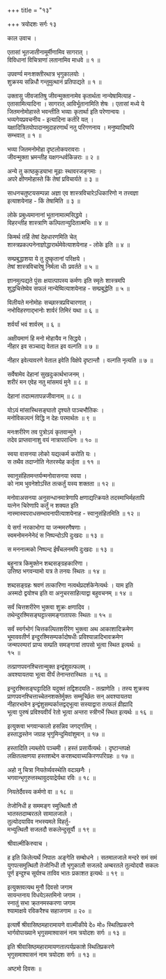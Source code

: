 +++
title = "१३"

+++
त्रयोदशः सर्गः १३  
  
काल उवाच ।  
  
एतासां भूतजातीनामूर्मीणामिव सागरात् ।  
विविधानां विचित्राणां लतानामिव माधवे ॥ १ ॥  
  
उपवर्ण्य मनःशक्तीरथात्र भृगुकालयोः ।  
शुक्रस्य सन्निधौ गन्तुमुत्थानं प्रतिपाद्यते ॥ १ ॥  
  
उक्तासु जीवजातिषु जीवन्मुक्तानामेव कृतार्थता नान्येषामित्याह -   
एतासामित्यादिना । सागरात् आविर्भूतानामिति शेषः । एतासां मध्ये ये   
जितमनोमोहास्ते भवन्तीति भव्याः कृतार्था इति परेणान्वयः ।   
भव्यगेयप्रवचनीय - इत्यादिना कर्तरि यत् ।   
यक्षादित्रितयोपादानमुदाहरणार्थं नतु परिगणनाय । मनुष्यादिष्वपि   
सम्भवात् ॥ १ ॥  
  
भव्या जितमनोमोहा दृष्टलोकपरावराः ।  
जीवन्मुक्ता भ्रमन्तीह यक्षगन्धर्वकिन्नराः ॥ २ ॥  
  
अन्ये तु काष्ठकुड्याभा मूढाः स्थावरजङ्गमाः ।  
अपरे क्षीणमोहास्ते किं तेषां प्रविचार्यते ॥ ३ ॥  
  
साधनचतुष्टयसम्पन्ना अज्ञा एव शास्त्रविचारेऽधिकारिणो न तत्त्वज्ञा   
इत्याशयेनाह - किं तेषामिति ॥ ३ ॥  
  
लोके प्रबुध्यमानानां भूतानामात्मसिद्धये ।  
विहरन्तीह शास्त्राणि कल्पितान्युदितात्मभिः ॥ ४ ॥  
  
किमर्थ तर्हि तेषां देहधारणमिति चेत्   
शास्त्रप्रकल्पनेनाज्ञोद्धारार्थमेवेत्याशयेनाह - लोके इति ॥ ४ ॥  
  
सम्प्रबुद्धाशया ये तु दुष्कृतानां परिक्षये ।  
तेषां शास्त्रविचारेषु निर्मला धीः प्रवर्तते ॥ ५ ॥  
  
ज्ञानमुत्पद्यते पुंसः क्षयात्पापस्य कर्मणः इति स्मृतेः शास्त्रमपि   
शुद्धचित्तेष्वेव सफलं नान्येष्वित्याशयेनाह - सम्प्रबुद्धेति ॥ ५ ॥  
  
विलीयते मनोमोहः सच्छास्त्रप्रविचारणात् ।  
नभोविहरणाद्भानोः शार्वरं तिमिरं यथा ॥ ६ ॥  
  
शर्वर्यां भवं शार्वरम् ॥ ६ ॥  
  
अक्षीयमाणं हि मनो मोहायैव न सिद्धये ।  
नीहार इव सञ्चाद्य वेताल इव वल्गति ॥ ७ ॥  
  
नीहार इवेत्यावरणे वेताल इवेति विक्षेपे दृष्टान्तौ । वल्गति नृत्यति ॥ ७ ॥  
  
सर्वेषामेव देहानां सुखदुःकार्थभाजनम् ।  
शरीरं मन एवेह नतु मांसमयं मुने ॥ ८ ॥  
  
देहानां तदात्मतापन्नजीवानाम् ॥ ८ ॥  
  
योऽयं मांसास्थिसङ्घातो दृश्यते पाञ्चभौतिकः ।  
मनोविकल्पनं विद्धि न देहः परमार्थतः ॥ ९ ॥  
  
मनःशरीरेण तव पुत्रोऽयं कृतवान्मुने ।  
तदेव प्राप्तवानाशु वयं नात्रापराधिनः ॥ १० ॥  
  
स्वया वासनया लोको यद्यत्कर्म करोति यः ।  
स तथैव तदाप्नोति नेतरस्येह कर्तृता ॥ ११ ॥  
  
स्वानुसंहितमन्तर्यन्मनोवासनया स्वया ।  
को नाम भुवनेशोऽस्ति तत्कर्तुं यस्य शक्तता ॥ १२ ॥  
  
मनोवाअसनया अनुसन्धानमात्रेणापि क्षणाद्यत्क्रियते तदस्माभिर्महतापि   
यत्नेन चिरेणापि कर्तुं न शक्यत इति   
नास्मास्वपराधसम्भावनापीत्याशयेनाह - स्वानुसंहितमिति ॥ १२ ॥  
  
ये सर्गा नरकाभोगा या जन्ममरणैषणाः ।  
स्वमनोमननेनेदं स निष्पन्दोऽपि दुःखदः ॥ १३ ॥  
  
स मननात्मको निष्पन्द ईषँचलनमपि दुःखदः ॥ १३ ॥  
  
बहुनात्र किमुक्तेन शब्दसङ्ग्रहकारिणा ।  
उत्तिष्ठ भगवन्यामो यत्र ते तनयः स्थितः ॥ १४ ॥  
  
शब्दसङ्ग्रहः श्रवणं तत्कारिणा नत्वर्थप्रदर्शकेनेत्यर्थः । याम इति   
अस्मदो द्वयोश्च इति वा अनुचरसाहित्याद्वा बहुवचनम् ॥ १४ ॥  
  
सर्वं चित्तशरीरेण भुक्त्वा शुक्रः क्षणादिव ।  
तथेन्दुरश्मिसङ्घट्टात्समङ्गातापसः स्थितः ॥ १५ ॥  
  
सर्वं स्वर्गभोगं चित्तकल्पितशरीरेण भुक्त्वा अथ आकाशादिक्रमेण   
भूमाववतीर्ण इन्दुरश्मिसम्पर्कादोषधीः प्रविश्यान्नादिभावक्रमेण   
जन्मपरम्परां प्राप्य सम्प्रति समङ्गायां तापसो भूत्वा स्थित इत्यर्थः ॥   
१५ ॥  
  
तत्प्राणपवनश्चित्तान्मुक्त इन्द्वंशुवत्फलम् ।  
अवश्यायतया भूत्वा वीर्यं तेनान्तरास्थितः ॥ १६ ॥  
  
इन्दुरश्मिसङ्घट्टादिति यदुक्तं तद्विशदयति - तत्प्राणेति । तस्य शुक्रस्य   
प्राणपवनश्चित्ताच्चेतनशक्तेर्मुक्तः सम्मूर्च्छितः सन् अवश्यायतया   
नीहारभावेन इन्द्वंशुसम्पर्कात्तद्वद्भूत्वा सस्याद्वारा तत्फलं व्रीह्यादि   
भूत्वा पुरुषं प्रविश्यवीर्यं रेतो भूत्वा अन्तरा स्त्रीगर्भे स्थित इत्यर्थः ॥ १६ ॥  
  
इत्युक्त्वा भगवान्कालो हसन्निव जगद्गतिम् ।  
हस्ताद्धस्तेन जग्राह भृगुमिन्दुमिवांशुमान् ॥ १७ ॥  
  
हस्तादिति ल्यब्लोपे पञ्चमी । हस्तं प्रसार्येत्यर्थः । दृष्टान्तपक्षे   
लक्षितलक्षणया हस्तशब्देन करशब्दवाच्यकिरणपरिग्रहः ॥ १७ ॥  
  
अहो नु चित्रा नियतेर्व्यवस्थेति वदञ्छनैः ।  
भगवान्भृगुरुत्तस्थावुदयाद्रेर्यथा रविः ॥ १८ ॥  
  
नियतेर्दैवस्य कर्मणो वा ॥ १८ ॥  
  
तेजोनिधी ह सममङ्ग स्मुत्थितौ तौ  
भातस्तदाम्बरतले सामालजाले ।  
तुल्योदयाविव नभस्यमले विहर्तु-  
मभ्युत्थितौ सजलदौ सकलेन्दुसूर्यौ ॥ १९ ॥  
  
श्रीवाल्मीकिरुवाच ।  
  
ह इति किलेत्यर्थे निपातः अङ्गेति सम्बोधने । सतमालजाले मन्दरे समं समं   
युगपत्समुत्थितौ तेजोनिधी तौ भृगुकालौ सजलदे अम्बरतले तुल्योदयौ सकलः   
पूर्ण इन्दुश्च सूर्यश्च ताविव भातः प्रकाशत इत्यर्थः ॥ १९ ॥  
  
इत्युक्तवत्यथ मुनौ दिवसो जगाम  
सायन्तनाय विधयेऽस्तमिनो जगाम ।  
स्नातुं सभा क्र्तनमस्करणा जगाम   
श्यामाक्षये रविकरैश्च सहाजगाम ॥ २० ॥  
  
इत्यार्षे श्रीवासिष्ठमहारामायणे वाल्मीकीये दे० मो० स्थितिप्रकरणे   
भार्गवोपाख्याने भृगुसमाश्वासनं नाम त्रयोदशः सर्गः ॥ १३ ॥  
  
इति श्रीवासिष्ठमहारामायणतात्पर्यप्रकाशे स्थितिप्रकरणे   
भृगुसमाश्वासनं नाम त्रयोदशः सर्गः ॥ १३ ॥  
  
  
अष्टमो दिवसः ॥  
  